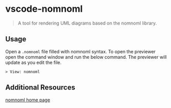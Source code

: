 # vscode-nomnoml
> A tool for rendering UML diagrams based on the nomnoml library.

## Usage

Open a `.nomnoml` file filled with nomnoml syntax.  To open the previewer open the command window and run the below command.  The previewer will update as you edit the file.

```
> View: nomnoml
```

## Additional Resources

[nomnoml home page](http://www.nomnoml.com/)
